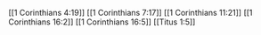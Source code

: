 [[1 Corinthians 4:19]]
[[1 Corinthians 7:17]]
[[1 Corinthians 11:21]]
[[1 Corinthians 16:2]]
[[1 Corinthians 16:5]]
[[Titus 1:5]]
